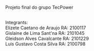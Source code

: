 
Projeto final do grupo TecPower

<br> Integrants:
<br> Elizete Caetano de Araujo RA: 2100117
<br> Gislaine de Lima Sant'na   RA:  2101045
<br>Gleidson Alves Cavalcante RA: 2101229
<br>Luis Gustavo Costa Silva RA:  2100798
